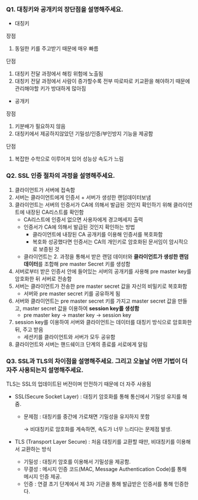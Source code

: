### Q1. 대칭키와 공개키의 장단점을 설명해주세요.

- 대칭키

장점

1. 동일한 키를 주고받기 때문에 매우 빠름

단점

1. 대칭키 전달 과정에서 해킹 위험에 노출됨
2. 대칭키 전달 과정에서 사람이 증가할수록 전부 따로따로 키교환을 해야하기 때문에 관리해야할 키가 방대하게 많아짐

- 공개키

장점

1. 키분배가 필요하지 않음
2. 대칭키에서 제공하지않았던 기밀성/인증/부인방지  기능을 제공함

단점

1. 복잡한 수학으로 이루어져 있어 성능상 속도가 느림

### Q2. SSL 인증 절차의 과정을 설명해주세요.

1. 클라이언트가 서버에 접속함
2. 서버는 클라이언트에게 인증서 + 서버가 생성한 랜덤데이터보냄 
3. 클라이언트는 서버의 인증서가 CA에 의해서 발급된 것인지 확인하기 위해 클라이언트에 내장된 CA리스트를 확인함
    - CA리스트에 인증서 없으면 사용자에게 경고메세지 출력
    - 인증서가 CA에 의해서 발급된 것인지 확인하는 방법
        - 클라이언트에 내장된 CA 공개키를 이용해 인증서를 복호화함
        - 복호화 성공했다면 인증서는 CA의 개인키로 암호화된 문서임이 암시적으로 보증된 것
    - 클라이언트는 2. 과정을 통해서 받은 랜덤 데이터와 **클라이언트가 생성한 랜덤 데이터**를 조합해 pre master Secret 키를 생성함
4. 서버로부터 받은 인증서 안에 들어있는 서버의 공개키를 사용해 pre master key를 암호화한 뒤 서버로 전송함
5. 서버는 클라이언트가 전송한 pre master secret 값을 자신의 비밀키로 복호화함
    - 서버와 pre master secret 키를 공유하게 됨
6. 서버와 클라이언트는 pre master secret 키를 가지고 master secret 값을 만들고, master secret 값을 이용하여 **session key를 생성함**
    - pre master key -> master key -> session key
7. session key를 이용하여 서버와 클라이언트는 데이터를 대칭키 방식으로 암호화한 뒤, 주고 받음
    - 세션키를 클라이언트와 서버가 모두 공유함
8. 클라이언트와 서버는 핸드쉐이크 단계의 종료를 서로에게 알림

### Q3. SSL과 TLS의 차이점을 설명해주세요. 그리고 오늘날 어떤 기법이 더 자주 사용되는지 설명해주세요.

TLS는 SSL의 업데이트된 버전이며 안전하기 때문에 더 자주 사용됨

- SSL(Secure Socket Layer) : 대칭키 암호화를 통해 통신에서 기밀성 유지를 해줌.
    - 문제점 : 대칭키를 중간에 가로채면 기밀성을 유지하지 못함
        
        → 비대칭키로 암호화를 계속하면, 속도가 너무 느리다는 문제점 발생.
        
- TLS (Transport Layer Secure) : 처음 대칭키를 교환할 때만, 비대칭키를 이용해서 교환하는 방식
    - 기밀성 : 대칭키 암호를 이용해서 기밀성을 제공함.
    - 무결성 : 메시지 인증 코드(MAC, Message Authentication Code)를 통해 메시지 인증 제공.
    - 인증 : 연결 초기 단계에서 제 3자 기관을 통해 발급받은 인증서를 통해 인증한다.